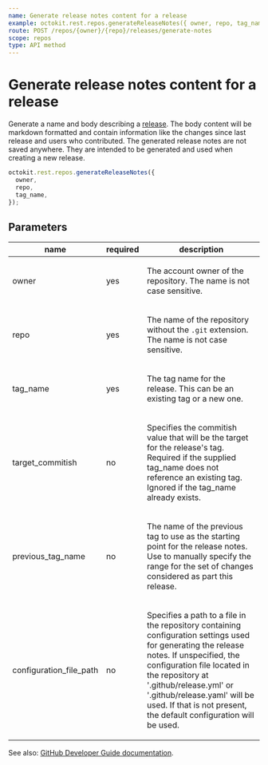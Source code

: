 ```yaml
---
name: Generate release notes content for a release
example: octokit.rest.repos.generateReleaseNotes({ owner, repo, tag_name })
route: POST /repos/{owner}/{repo}/releases/generate-notes
scope: repos
type: API method
---
```


# Generate release notes content for a release

Generate a name and body describing a [release](https://docs.github.com/rest/reference/repos#releases). The body content will be markdown formatted and contain information like the changes since last release and users who contributed. The generated release notes are not saved anywhere. They are intended to be generated and used when creating a new release.

```js
octokit.rest.repos.generateReleaseNotes({
  owner,
  repo,
  tag_name,
});
```

## Parameters

<table>
  <thead>
    <tr>
      <th>name</th>
      <th>required</th>
      <th>description</th>
    </tr>
  </thead>
  <tbody>
    <tr><td>owner</td><td>yes</td><td>

The account owner of the repository. The name is not case sensitive.

</td></tr>
<tr><td>repo</td><td>yes</td><td>

The name of the repository without the `.git` extension. The name is not case sensitive.

</td></tr>
<tr><td>tag_name</td><td>yes</td><td>

The tag name for the release. This can be an existing tag or a new one.

</td></tr>
<tr><td>target_commitish</td><td>no</td><td>

Specifies the commitish value that will be the target for the release's tag. Required if the supplied tag_name does not reference an existing tag. Ignored if the tag_name already exists.

</td></tr>
<tr><td>previous_tag_name</td><td>no</td><td>

The name of the previous tag to use as the starting point for the release notes. Use to manually specify the range for the set of changes considered as part this release.

</td></tr>
<tr><td>configuration_file_path</td><td>no</td><td>

Specifies a path to a file in the repository containing configuration settings used for generating the release notes. If unspecified, the configuration file located in the repository at '.github/release.yml' or '.github/release.yaml' will be used. If that is not present, the default configuration will be used.

</td></tr>
  </tbody>
</table>

See also: [GitHub Developer Guide documentation](https://docs.github.com/rest/reference/repos#generate-release-notes).
